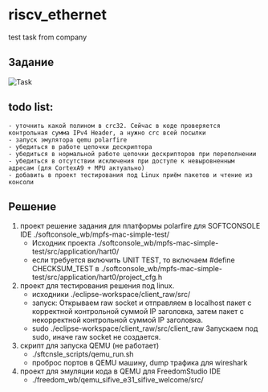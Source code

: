 # riscv_ethernet
test task from company

## Задание
![Task](./tcompany_task.png)

## todo list:
    - уточнить какой полином в crc32. Сейчас в коде проверяется контрольная сумма IPv4 Header, а нужно crc всей посылки
    - запуск эмулятора qemu polarfire
    - убедиться в работе цепочки дескриптора
    - убедиться в нормальной работе цепочки дескрипторов при переполнении 
    - убедиться в отсутствии исключения при доступе к невыровненным адресам (для CortexA9 + MPU актуально)
    - добавить в проект тестирования под Linux приём пакетов и чтение из консоли

## Решение
1) проект решение задания для платформы polarfire для SOFTCONSOLE IDE
	./softconsole_wb/mpfs-mac-simple-test/
    - Исходник проекта ./softconsole_wb/mpfs-mac-simple-test/src/application/hart0/	
    -  если требуется включить UNIT TEST, то включаем #define CHECKSUM_TEST в ./softconsole_wb/mpfs-mac-simple-test/src/application/hart0/project_cfg.h 
2) проект для тестирования решения под linux. 
    - исходники ./eclipse-workspace/client_raw/src/
    - запуск: Открываем raw socket и отправляем в localhost пакет с корректной контрольной суммой IP заголовка, затем пакет с некорректной контрольной суммой IP заголовка.
    - sudo ./eclipse-workspace/client_raw/src/client_raw Запускаем под sudo, иначе raw socket не создается.
3) скрипт для запуска QEMU (не работает)
    - ./sftcnsle_scripts/qemu_run.sh
    - проброс портов в QEMU машину, dump трафика для wireshark
4) проект для эмуляции кода в QEMU для FreedomStudio IDE
    - ./freedom_wb/qemu_sifive_e31_sifive_welcome/src/

